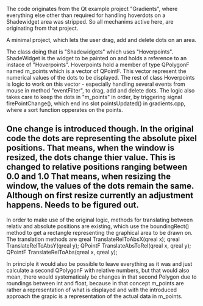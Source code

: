 The code originates from the Qt example project "Gradients", where everything else other than required for handling hoverdots on a Shadewidget area was stripped. 
So all mechanims active here, are originating from that project. 

A minimal project, which lets the user drag, add and delete dots on an area. 

The class doing that is "Shadewidgets" which uses "Hoverpoints". 
ShadeWidget is the widget to be painted on and holds a reference to an instace of "Hoverpoints". 
Hoverpoints hold a member of type QPolygonF named m_points which is a vector of QPointF. This vector represent the numerical values of the dots to be displayed. 
The rest of class Hoverpoints is logic to work on this vector - especially handling several events from mouse in method "eventFilter", to drag, add and delete dots. 
The logic also takes care to keep the dots in "m_points" in order, by triggering signal firePointChange(), which end ins slot pointsUpdated() in gradients.cpp, 
where a sort function opperates on the points.  


One change is introduced though. In the original code the dots are representing the absolute pixel positions. That means, when the window is resized, the dots change 
thier value. 
This is changed to relative positions ranging between
0.0 and 1.0
That means, when resizing the window, the values of the dots remain the same. Although on first resize currently an adjustment happens. Needs to be figured out. 
-
In order to make use of the original logic, methods for translating between relativ and absolute positions are existing, which use the boundingRect() method to get a 
rectangle representing the graphical area to be drawn on. 
The translation methods are
    qreal TranslateRelToAbsX(qreal x);
    qreal TranslateRelToAbsY(qreal y);
    QPointF TranslateAbsToRel(qreal x, qreal y);
    QPointF TranslateRelToAbs(qreal x, qreal y);

In principle it would also be possible to leave everything as it was and just calculate a second QPolygonF with relative numbers, but that would also mean, there would systematicaly
be changes in that second Polygon due to roundings between int and float, because in that concept m_points are rather a representation of what is displayed and with the introduced 
approach the grapic is a representation of the actual data in m_points. 
